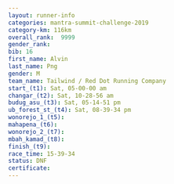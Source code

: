 ```yaml
---
layout: runner-info 
categories: mantra-summit-challenge-2019 
category-km: 116km 
overall_rank:  9999
gender_rank: 
bib: 16
first_name: Alvin
last_name: Png
gender: M
team_name: Tailwind / Red Dot Running Company
start_(t1): Sat, 05-00-00 am
changar_(t2): Sat, 10-28-56 am
budug_asu_(t3): Sat, 05-14-51 pm
ub_forest_st_(t4): Sat, 08-39-34 pm
wonorejo_1_(t5): 
mahapena_(t6): 
wonorejo_2_(t7): 
mbah_kamad_(t8): 
finish_(t9): 
race_time: 15-39-34
status: DNF
certificate: 
---
```

